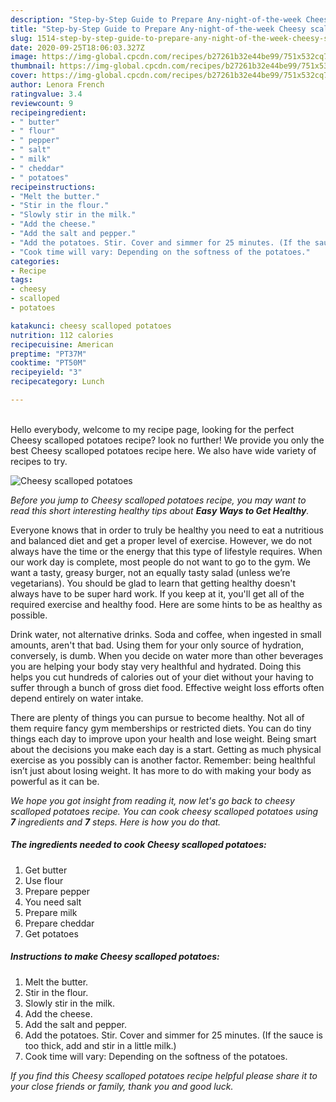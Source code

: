 ```yaml
---
description: "Step-by-Step Guide to Prepare Any-night-of-the-week Cheesy scalloped potatoes"
title: "Step-by-Step Guide to Prepare Any-night-of-the-week Cheesy scalloped potatoes"
slug: 1514-step-by-step-guide-to-prepare-any-night-of-the-week-cheesy-scalloped-potatoes
date: 2020-09-25T18:06:03.327Z
image: https://img-global.cpcdn.com/recipes/b27261b32e44be99/751x532cq70/cheesy-scalloped-potatoes-recipe-main-photo.jpg
thumbnail: https://img-global.cpcdn.com/recipes/b27261b32e44be99/751x532cq70/cheesy-scalloped-potatoes-recipe-main-photo.jpg
cover: https://img-global.cpcdn.com/recipes/b27261b32e44be99/751x532cq70/cheesy-scalloped-potatoes-recipe-main-photo.jpg
author: Lenora French
ratingvalue: 3.4
reviewcount: 9
recipeingredient:
- " butter"
- " flour"
- " pepper"
- " salt"
- " milk"
- " cheddar"
- " potatoes"
recipeinstructions:
- "Melt the butter."
- "Stir in the flour."
- "Slowly stir in the milk."
- "Add the cheese."
- "Add the salt and pepper."
- "Add the potatoes. Stir. Cover and simmer for 25 minutes. (If the sauce is too thick, add and stir in a little milk.)"
- "Cook time will vary: Depending on the softness of the potatoes."
categories:
- Recipe
tags:
- cheesy
- scalloped
- potatoes

katakunci: cheesy scalloped potatoes 
nutrition: 112 calories
recipecuisine: American
preptime: "PT37M"
cooktime: "PT50M"
recipeyield: "3"
recipecategory: Lunch

---
```

<br>
Hello everybody, welcome to my recipe page, looking for the perfect Cheesy scalloped potatoes recipe? look no further! We provide you only the best Cheesy scalloped potatoes recipe here. We also have wide variety of recipes to try.
<br>


![Cheesy scalloped potatoes](https://img-global.cpcdn.com/recipes/b27261b32e44be99/751x532cq70/cheesy-scalloped-potatoes-recipe-main-photo.jpg)

<i>Before you jump to Cheesy scalloped potatoes recipe, you may want to read this short interesting healthy tips about <strong>Easy Ways to Get Healthy</strong>.</i>

Everyone knows that in order to truly be healthy you need to eat a nutritious and balanced diet and get a proper level of exercise. However, we do not always have the time or the energy that this type of lifestyle requires. When our work day is complete, most people do not want to go to the gym. We want a tasty, greasy burger, not an equally tasty salad (unless we’re vegetarians). You should be glad to learn that getting healthy doesn't always have to be super hard work. If you keep at it, you'll get all of the required exercise and healthy food. Here are some hints to be as healthy as possible.

Drink water, not alternative drinks. Soda and coffee, when ingested in small amounts, aren't that bad. Using them for your only source of hydration, conversely, is dumb. When you decide on water more than other beverages you are helping your body stay very healthful and hydrated. Doing this helps you cut hundreds of calories out of your diet without your having to suffer through a bunch of gross diet food. Effective weight loss efforts often depend entirely on water intake.

There are plenty of things you can pursue to become healthy. Not all of them require fancy gym memberships or restricted diets. You can do tiny things each day to improve upon your health and lose weight. Being smart about the decisions you make each day is a start. Getting as much physical exercise as you possibly can is another factor. Remember: being healthful isn’t just about losing weight. It has more to do with making your body as powerful as it can be. 


<i>We hope you got insight from reading it, now let's go back to cheesy scalloped potatoes recipe. You can cook cheesy scalloped potatoes using <strong>7</strong> ingredients and <strong>7</strong> steps. Here is how you do that.
</i>

##### The ingredients needed to cook Cheesy scalloped potatoes:

1. Get  butter
1. Use  flour
1. Prepare  pepper
1. You need  salt
1. Prepare  milk
1. Prepare  cheddar
1. Get  potatoes


##### Instructions to make Cheesy scalloped potatoes:

1. Melt the butter.
1. Stir in the flour.
1. Slowly stir in the milk.
1. Add the cheese.
1. Add the salt and pepper.
1. Add the potatoes. Stir. Cover and simmer for 25 minutes. (If the sauce is too thick, add and stir in a little milk.)
1. Cook time will vary: Depending on the softness of the potatoes.


<i>If you find this Cheesy scalloped potatoes recipe helpful please share it to your close friends or family, thank you and good luck.</i>
